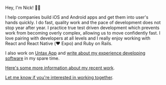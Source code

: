 Hey, I'm Nick! 👋🏻

I help companies build iOS and Android apps and get them into user's hands quickly. I do fast, quality work and the pace of development does not stop year after year. I practice true test driven development which prevents work from becoming overly complex, allowing us to move confidently fast. I love pairing with developers at all levels and I really enjoy working with React and React Native (❤️ Expo) and Ruby on Rails.

I also work on [Untax App](https://untax.app) and [write about my experience developing software](https://pachulski.me) in my spare time.

[Here's some more information about my recent work](http://pachulski.me/about).

[Let me know if you're interested in working together](https://pachulski.me/work-with-me).
